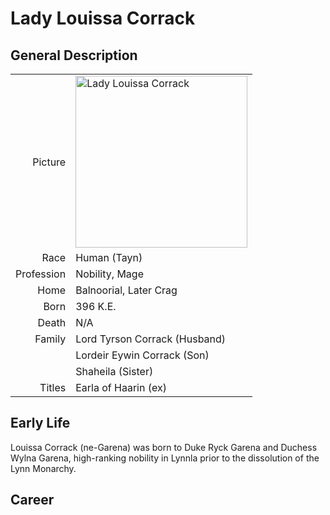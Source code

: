 # Lady Louissa Corrack

## General Description
| | |
|-------------:|:--------------------|
| Picture      | <img src="./images/people/Louissa.jpg" alt="Lady Louissa Corrack" width="275"/> |
| Race         | Human (Tayn)                        |
| Profession   | Nobility, Mage                       |
| Home         | Balnoorial, Later Crag               |
| Born         | 396 K.E.                             |
| Death        | N/A                                  |
| Family       | Lord Tyrson Corrack (Husband)        |
|              | Lordeir Eywin Corrack (Son)          |
|              | Shaheila (Sister)                    |
| Titles       | Earla of Haarin (ex)                 |

## Early Life

Louissa Corrack (ne-Garena) was born to Duke Ryck Garena and Duchess Wylna Garena, high-ranking nobility in Lynnla prior to the dissolution of the Lynn Monarchy.

## Career
